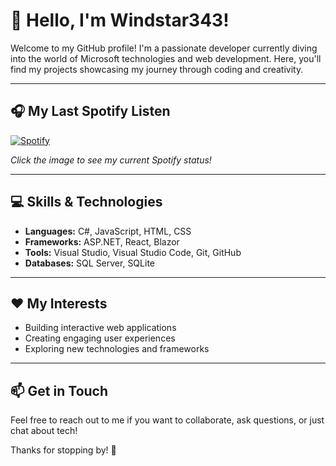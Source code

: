 # 👋 Hello, I'm Windstar343!

Welcome to my GitHub profile! I'm a passionate developer currently diving into the world of Microsoft technologies and web development. Here, you'll find my projects showcasing my journey through coding and creativity.

---

## 🎧 My Last Spotify Listen

[![Spotify](https://novatorem.vercel.app/api/spotify)](https://open.spotify.com/user/11136754284)

*Click the image to see my current Spotify status!*

---

## 💻 Skills & Technologies

- **Languages:** C#, JavaScript, HTML, CSS
- **Frameworks:** ASP.NET, React, Blazor
- **Tools:** Visual Studio, Visual Studio Code, Git, GitHub
- **Databases:** SQL Server, SQLite

---

## ❤️ My Interests

- Building interactive web applications
- Creating engaging user experiences
- Exploring new technologies and frameworks

---
  



## 📫 Get in Touch
Feel free to reach out to me if you want to collaborate, ask questions, or just chat about tech!

Thanks for stopping by! 🚀



